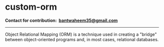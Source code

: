 # custom-orm 
<strong>Contact for contribution: &nbsp;<a>bantwaheem35@gmail.com</a></strong>
<hr>
Object Relational Mapping (ORM) is a technique used in creating a "bridge" between object-oriented programs and, in most cases, relational databases.
